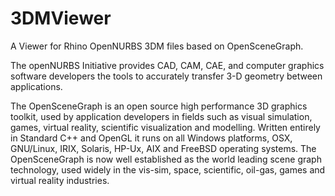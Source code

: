 3DMViewer
=========

A Viewer for Rhino OpenNURBS 3DM files based on OpenSceneGraph.

The openNURBS Initiative provides CAD, CAM, CAE, and computer
graphics software developers the tools to accurately transfer
3-D geometry between applications.

The OpenSceneGraph is an open source high performance 3D graphics 
toolkit, used by application developers in fields such as visual 
simulation, games, virtual reality, scientific visualization and 
modelling. Written entirely in Standard C++ and OpenGL it runs on 
all Windows platforms, OSX, GNU/Linux, IRIX, Solaris, HP-Ux, AIX 
and FreeBSD operating systems. The OpenSceneGraph is now well 
established as the world leading scene graph technology, used widely 
in the vis-sim, space, scientific, oil-gas, games and virtual reality 
industries.